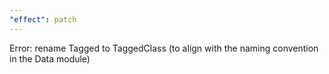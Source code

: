```yaml
---
"effect": patch
---
```


Error: rename Tagged to TaggedClass (to align with the naming convention in the Data module)

